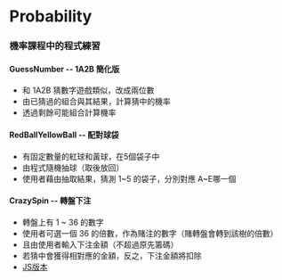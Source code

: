 # Probability
### 機率課程中的程式練習
#### GuessNumber -- 1A2B 簡化版
* 和 1A2B 猜數字遊戲類似，改成兩位數
* 由已猜過的組合與其結果，計算猜中的機率
* 透過剩餘可能組合計算機率  

#### RedBallYellowBall -- 配對球袋
* 有固定數量的紅球和黃球，在5個袋子中
* 由程式隨機抽球（取後放回）
* 使用者藉由抽取結果，猜測 1~5 的袋子，分別對應 A~E哪一個

#### CrazySpin -- 轉盤下注
* 轉盤上有 1 ~ 36 的數字
* 使用者可選一個 36 的倍數，作為賭注的數字（賭轉盤會轉到該樹的倍數）
* 且由使用者輸入下注金額（不超過原先籌碼）
* 若猜中會獲得相對應的金額，反之，下注金額將扣除
* [JS版本](https://826yong.github.io/Probability/CrazySpin/JS_version/index.html)
